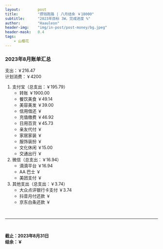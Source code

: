 ```yaml
---
layout:        post
title:         "攒钱跑路 | 八月结余 ￥18000"
subtitle:      "2023年目标 3W，完成进度 %"
author:        "Haauleon"
header-img:    "img/in-post/post-money/bg.jpeg"
header-mask:   0.4
tags:
    - 山樱花
---
```


### 2023年8月账单汇总             
支出：￥216.47                  
计划消费：￥4200        

1. 支付宝（总支出：￥195.79）   
    - 转账 ￥1900.00   
    - 餐饮美食 ￥49.14       
    - 美容美发 ￥39.00        
    - 信用借还 ￥    
    - 充值缴费 ￥46.92         
    - 日用百货 ￥45.73        
    - 亲友代付 ￥     
    - 家居家装 ￥    
    - 服饰装扮 ￥    
    - 文化休闲 ￥15.00      
    - 交通出行 ￥      
2. 微信（总支出：￥16.94）      
    - 滴滴平台 ￥16.94        
    - AA 巴士 ￥    
    - 美团支付 ￥       
3. 其他支出（总支出：￥3.74）     
    - 大众点评银行卡支付 ￥3.74    
    - 抖音月付还款 ￥    
    - 京东白条还款 ￥   

<br>

---

<br>

**截止：2023年8月31日**      
**结余：￥**        